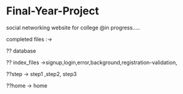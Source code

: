 # Final-Year-Project
 social networking website for college
 @in progress.....
 
 completed files :-> 
 
 ?? database
 
 ?? index_files ->signup,login,error,background,registration-validation,
 
 ??step -> step1 ,step2, step3
 
 ??home -> home
